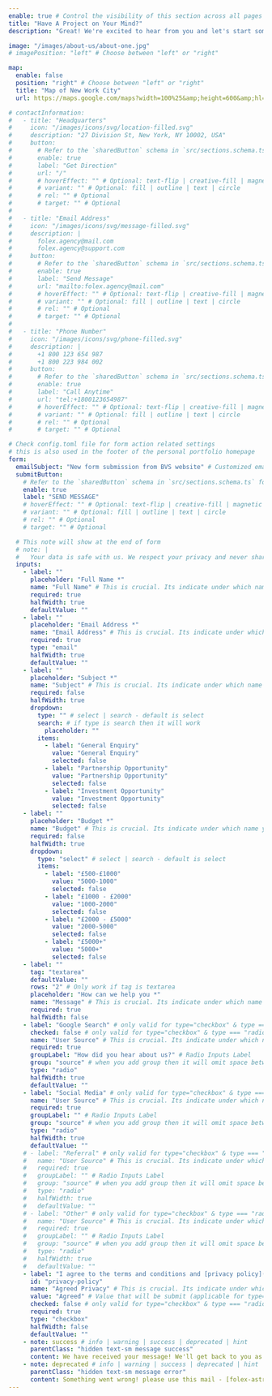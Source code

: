 ```yaml
---
enable: true # Control the visibility of this section across all pages where it is used
title: "Have A Project on Your Mind?"
description: "Great! We're excited to hear from you and let's start something"

image: "/images/about-us/about-one.jpg"
# imagePosition: "left" # Choose between "left" or "right"

map:
  enable: false
  position: "right" # Choose between "left" or "right"
  title: "Map of New Work City"
  url: https://maps.google.com/maps?width=100%25&amp;height=600&amp;hl=en&amp;q=1%20Grafton%20Street,%20Dublin,%20Ireland+(My%20Business%20Name)&amp;t=&amp;z=14&amp;ie=UTF8&amp;iwloc=B&amp;output=embed # Embed map iframe URL generated from https://www.maps.ie/create-google-map/

# contactInformation:
#   - title: "Headquarters"
#     icon: "/images/icons/svg/location-filled.svg"
#     description: "27 Division St, New York, NY 10002, USA"
#     button:
#       # Refer to the `sharedButton` schema in `src/sections.schema.ts` for all available configuration options (e.g., enable, label, url, hoverEffect, variant, icon, tag, rel, class, target, etc.)
#       enable: true
#       label: "Get Direction"
#       url: "/"
#       # hoverEffect: "" # Optional: text-flip | creative-fill | magnetic | magnetic-text-flip
#       # variant: "" # Optional: fill | outline | text | circle
#       # rel: "" # Optional
#       # target: "" # Optional
#
#   - title: "Email Address"
#     icon: "/images/icons/svg/message-filled.svg"
#     description: |
#       folex.agency@mail.com
#       folex.agency@support.com
#     button:
#       # Refer to the `sharedButton` schema in `src/sections.schema.ts` for all available configuration options (e.g., enable, label, url, hoverEffect, variant, icon, tag, rel, class, target, etc.)
#       enable: true
#       label: "Send Message"
#       url: "mailto:folex.agency@mail.com"
#       # hoverEffect: "" # Optional: text-flip | creative-fill | magnetic | magnetic-text-flip
#       # variant: "" # Optional: fill | outline | text | circle
#       # rel: "" # Optional
#       # target: "" # Optional
#
#   - title: "Phone Number"
#     icon: "/images/icons/svg/phone-filled.svg"
#     description: |
#       +1 800 123 654 987
#       +1 800 223 984 002
#     button:
#       # Refer to the `sharedButton` schema in `src/sections.schema.ts` for all available configuration options (e.g., enable, label, url, hoverEffect, variant, icon, tag, rel, class, target, etc.)
#       enable: true
#       label: "Call Anytime"
#       url: "tel:+1800123654987"
#       # hoverEffect: "" # Optional: text-flip | creative-fill | magnetic | magnetic-text-flip
#       # variant: "" # Optional: fill | outline | text | circle
#       # rel: "" # Optional
#       # target: "" # Optional

# Check config.toml file for form action related settings
# this is also used in the footer of the personal portfolio homepage
form:
  emailSubject: "New form submission from BVS website" # Customized email subject (applicable when anyone submit form, form submission may receive by email depend on provider)
  submitButton:
    # Refer to the `sharedButton` schema in `src/sections.schema.ts` for all available configuration options (e.g., enable, label, url, hoverEffect, variant, icon, tag, rel, class, target, etc.)
    enable: true
    label: "SEND MESSAGE"
    # hoverEffect: "" # Optional: text-flip | creative-fill | magnetic | magnetic-text-flip
    # variant: "" # Optional: fill | outline | text | circle
    # rel: "" # Optional
    # target: "" # Optional

  # This note will show at the end of form
  # note: |
  #   Your data is safe with us. We respect your privacy and never share your information. <br /> Read our [Privacy Policy](/privacy-policy/).
  inputs:
    - label: ""
      placeholder: "Full Name *"
      name: "Full Name" # This is crucial. Its indicate under which name you want to receive this field data
      required: true
      halfWidth: true
      defaultValue: ""
    - label: ""
      placeholder: "Email Address *"
      name: "Email Address" # This is crucial. Its indicate under which name you want to receive this field data
      required: true
      type: "email"
      halfWidth: true
      defaultValue: ""
    - label: ""
      placeholder: "Subject *"
      name: "Subject" # This is crucial. Its indicate under which name you want to receive this field data
      required: false
      halfWidth: true
      dropdown:
        type: "" # select | search - default is select
        search: # if type is search then it will work
          placeholder: ""
        items:
          - label: "General Enquiry"
            value: "General Enquiry"
            selected: false
          - label: "Partnership Opportunity"
            value: "Partnership Opportunity"
            selected: false
          - label: "Investment Opportunity"
            value: "Investment Opportunity"
            selected: false
    - label: ""
      placeholder: "Budget *"
      name: "Budget" # This is crucial. Its indicate under which name you want to receive this field data
      required: false
      halfWidth: true
      dropdown:
        type: "select" # select | search - default is select
        items:
          - label: "£500-£1000"
            value: "5000-1000"
            selected: false
          - label: "£1000 - £2000"
            value: "1000-2000"
            selected: false
          - label: "£2000 - £5000"
            value: "2000-5000"
            selected: false
          - label: "£5000+"
            value: "5000+"
            selected: false
    - label: ""
      tag: "textarea"
      defaultValue: ""
      rows: "2" # Only work if tag is textarea
      placeholder: "How can we help you *"
      name: "Message" # This is crucial. Its indicate under which name you want to receive this field data
      required: true
      halfWidth: false
    - label: "Google Search" # only valid for type="checkbox" & type === "radio"
      checked: false # only valid for type="checkbox" & type === "radio"
      name: "User Source" # This is crucial. Its indicate under which name you want to receive this field data
      required: true
      groupLabel: "How did you hear about us?" # Radio Inputs Label
      group: "source" # when you add group then it will omit space between the same group radio input
      type: "radio"
      halfWidth: true
      defaultValue: ""
    - label: "Social Media" # only valid for type="checkbox" & type === "radio"
      name: "User Source" # This is crucial. Its indicate under which name you want to receive this field data
      required: true
      groupLabel: "" # Radio Inputs Label
      group: "source" # when you add group then it will omit space between the same group radio input
      type: "radio"
      halfWidth: true
      defaultValue: ""
    # - label: "Referral" # only valid for type="checkbox" & type === "radio"
    #   name: "User Source" # This is crucial. Its indicate under which name you want to receive this field data
    #   required: true
    #   groupLabel: "" # Radio Inputs Label
    #   group: "source" # when you add group then it will omit space between the same group radio input
    #   type: "radio"
    #   halfWidth: true
    #   defaultValue: ""
    # - label: "Other" # only valid for type="checkbox" & type === "radio"
    #   name: "User Source" # This is crucial. Its indicate under which name you want to receive this field data
    #   required: true
    #   groupLabel: "" # Radio Inputs Label
    #   group: "source" # when you add group then it will omit space between the same group radio input
    #   type: "radio"
    #   halfWidth: true
    #   defaultValue: ""
    - label: "I agree to the terms and conditions and [privacy policy](/contact/)." # only valid for type="checkbox" & type === "radio"
      id: "privacy-policy"
      name: "Agreed Privacy" # This is crucial. Its indicate under which name you want to receive this field data
      value: "Agreed" # Value that will be submit (applicable for type="checkbox" & type === "radio")
      checked: false # only valid for type="checkbox" & type === "radio"
      required: true
      type: "checkbox"
      halfWidth: false
      defaultValue: ""
    - note: success # info | warning | success | deprecated | hint
      parentClass: "hidden text-sm message success"
      content: We have received your message! We'll get back to you as soon as possible.
    - note: deprecated # info | warning | success | deprecated | hint
      parentClass: "hidden text-sm message error"
      content: Something went wrong! please use this mail - [folex-astro-theme@gmail.com](mailto:folex-astro-theme@gmail.com) to submit a ticket!
---
```

